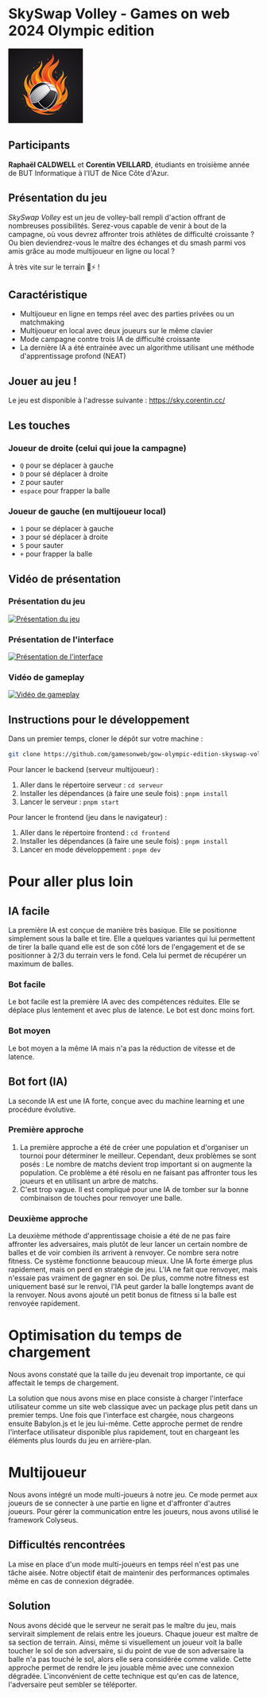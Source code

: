 # SkySwap Volley - Games on web 2024 Olympic edition

![Logo](images/logo.png)

## Participants

**Raphaël CALDWELL** et **Corentin VEILLARD**, étudiants en troisième année de BUT Informatique
à l'IUT de Nice Côte d'Azur.

## Présentation du jeu

*SkySwap Volley* est un jeu de volley-ball rempli d'action offrant de nombreuses possibilités.
Serez-vous capable de venir à bout de la campagne, où vous devrez affronter trois athlètes de
difficulté croissante ? Ou bien deviendrez-vous le maître des échanges et du smash parmi vos
amis grâce au mode multijoueur en ligne ou local ?

À très vite sur le terrain 🏐⚡ !

## Caractéristique
- Multijoueur en ligne en temps réel avec des parties privées ou un matchmaking
- Multijoueur en local avec deux joueurs sur le même clavier
- Mode campagne contre trois IA de difficulté croissante
- La dernière IA a été entrainée avec un algorithme utilisant une méthode d'apprentissage profond (NEAT)

## Jouer au jeu !
Le jeu est disponible à l'adresse suivante : https://sky.corentin.cc/

## Les touches

### Joueur de droite (celui qui joue la campagne)

- `Q` pour se déplacer à gauche
- `D` pour sé déplacer à droite
- `Z` pour sauter
- `espace` pour frapper la balle

### Joueur de gauche (en multijoueur local)

- `1` pour se déplacer à gauche
- `3` pour sé déplacer à droite
- `5` pour sauter
- `+` pour frapper la balle

## Vidéo de présentation
### Présentation du jeu
[![Présentation du jeu](images/Présentation%20du%20jeu.jpg)](https://youtu.be/S4sDqExRHQk)


### Présentation de l'interface
[![Présentation de l'interface](images/Présentation%20de%20l'interface.jpg)](https://www.youtube.com/watch?v=IZBaLtZrJhw)

### Vidéo de gameplay
[![Vidéo de gameplay](images/Vidéo%20de%20gameplay.jpg)](https://youtu.be/MUIWrP0zibI)


## Instructions pour le développement

Dans un premier temps, cloner le dépôt sur votre machine :

```bash
git clone https://github.com/gamesonweb/gow-olympic-edition-skyswap-volley.git
```

Pour lancer le backend (serveur multijoueur) :

1. Aller dans le répertoire serveur : `cd serveur`
2. Installer les dépendances (à faire une seule fois) : `pnpm install`
3. Lancer le serveur : `pnpm start`

Pour lancer le frontend (jeu dans le navigateur) :

1. Aller dans le répertoire frontend : `cd frontend`
2. Installer les dépendances (à faire une seule fois) : `pnpm install`
3. Lancer en mode développement : `pnpm dev`


# Pour aller plus loin


## IA facile
La première IA est conçue de manière très basique. Elle se positionne simplement sous la balle et tire. Elle a quelques variantes qui lui permettent de tirer la balle quand elle est de son côté lors de l'engagement et de se positionner à 2/3 du terrain vers le fond. Cela lui permet de récupérer un maximum de balles.
### Bot facile
Le bot facile est la première IA avec des compétences réduites. Elle se déplace plus lentement et avec plus de latence. Le bot est donc moins fort.

### Bot moyen
Le bot moyen a la même IA mais n'a pas la réduction de vitesse et de latence.

## Bot fort (IA)
La seconde IA est une IA forte, conçue avec du machine learning et une procédure évolutive.
### Première approche
1. La première approche a été de créer une population et d'organiser un tournoi pour déterminer le meilleur. Cependant, deux problèmes se sont posés :
   Le nombre de matchs devient trop important si on augmente la population. Ce problème a été résolu en ne faisant pas affronter tous les joueurs et en utilisant un arbre de matchs.
2. C'est trop vague. Il est compliqué pour une IA de tomber sur la bonne combinaison de touches pour renvoyer une balle.
### Deuxième approche
La deuxième méthode d'apprentissage choisie a été de ne pas faire affronter les adversaires, mais plutôt de leur lancer un certain nombre de balles et de voir combien ils arrivent à renvoyer. Ce nombre sera notre fitness.  Ce système fonctionne beaucoup mieux. Une IA forte émerge plus rapidement, mais on perd en stratégie de jeu. L'IA ne fait que renvoyer, mais n'essaie pas vraiment de gagner en soi.  De plus, comme notre fitness est uniquement basé sur le renvoi, l'IA peut garder la balle longtemps avant de la renvoyer. Nous avons ajouté un petit bonus de fitness si la balle est renvoyée rapidement.

# Optimisation du temps de chargement

Nous avons constaté que la taille du jeu devenait trop importante, ce qui affectait le temps de chargement.

La solution que nous avons mise en place consiste à charger l'interface utilisateur comme un site web classique avec un package plus petit dans un premier temps. Une fois que l'interface est chargée, nous chargeons ensuite Babylon.js et le jeu lui-même.
Cette approche permet de rendre l'interface utilisateur disponible plus rapidement, tout en chargeant les éléments plus lourds du jeu en arrière-plan.

# Multijoueur

Nous avons intégré un mode multi-joueurs à notre jeu. Ce mode permet aux joueurs de se connecter à une partie en ligne et d'affronter d'autres joueurs. Pour gérer la communication entre les joueurs, nous avons utilisé le framework Colyseus.
## Difficultés rencontrées


La mise en place d'un mode multi-joueurs en temps réel n'est pas une tâche aisée. Notre objectif était de maintenir des performances optimales même en cas de connexion dégradée.
## Solution

Nous avons décidé que le serveur ne serait pas le maître du jeu, mais servirait simplement de relais entre les joueurs. Chaque joueur est maître de sa section de terrain. Ainsi, même si visuellement un joueur voit la balle toucher le sol de son adversaire, si du point de vue de son adversaire la balle n'a pas touché le sol, alors elle sera considérée comme valide. Cette approche permet de rendre le jeu jouable même avec une connexion dégradée.  L'inconvénient de cette technique est qu'en cas de latence, l'adversaire peut sembler se téléporter.